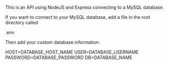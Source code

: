 This is an API using NodeJS and Express connecting to a MySQL database.

If you want to connect to your MySQL database, add a file in the root directory called 

.env

Then add your custom database information:

HOST=DATABASE_HOST_NAME
USER=DATABASE_USERNAME
PASSWORD=DATABASE_PASSWORD
DB=DATABASE_NAME
